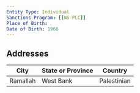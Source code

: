 ```yaml
---
Entity Type: Individual
Sanctions Program: [[NS-PLC]]
Place of Birth: 
Date of Birth: 1966
---
```




## Addresses
| City | State or Province | Country | 
|------|-------------------|---------|
| Ramallah | West Bank | Palestinian |
